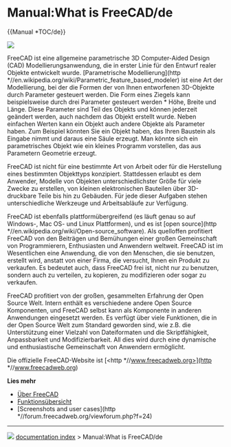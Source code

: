 # Manual:What is FreeCAD/de
{{Manual   *TOC/de}}

![](images/Freecad016_screenshot1.jpg )

FreeCAD ist eine allgemeine parametrische 3D Computer-Aided Design (CAD) Modellierungsanwendung, die in erster Linie für den Entwurf realer Objekte entwickelt wurde. [Parametrische Modellierung](http   *//en.wikipedia.org/wiki/Parametric_feature_based_modeler) ist eine Art der Modellierung, bei der die Formen der von Ihnen entworfenen 3D-Objekte durch Parameter gesteuert werden. Die Form eines Ziegels kann beispielsweise durch drei Parameter gesteuert werden   * Höhe, Breite und Länge. Diese Parameter sind Teil des Objekts und können jederzeit geändert werden, auch nachdem das Objekt erstellt wurde. Neben einfachen Werten kann ein Objekt auch andere Objekte als Parameter haben. Zum Beispiel könnten Sie ein Objekt haben, das Ihren Baustein als Eingabe nimmt und daraus eine Säule erzeugt. Man könnte sich ein parametrisches Objekt wie ein kleines Programm vorstellen, das aus Parametern Geometrie erzeugt.

FreeCAD ist nicht für eine bestimmte Art von Arbeit oder für die Herstellung eines bestimmten Objekttyps konzipiert. Stattdessen erlaubt es dem Anwender, Modelle von Objekten unterschiedlichster Größe für viele Zwecke zu erstellen, von kleinen elektronischen Bauteilen über 3D-druckbare Teile bis hin zu Gebäuden. Für jede dieser Aufgaben stehen unterschiedliche Werkzeuge und Arbeitsabläufe zur Verfügung.

FreeCAD ist ebenfalls plattformübergreifend (es läuft genau so auf Windows-, Mac OS- und Linux Plattformen), und es ist [open source](http   *//en.wikipedia.org/wiki/Open-source_software). Als quelloffen profitiert FreeCAD von den Beiträgen und Bemühungen einer großen Gemeinschaft von Programmierern, Enthusiasten und Anwendern weltweit. FreeCAD ist im Wesentlichen eine Anwendung, die von den Menschen, die sie benutzen, erstellt wird, anstatt von einer Firma, die versucht, Ihnen ein Produkt zu verkaufen. Es bedeutet auch, dass FreeCAD frei ist, nicht nur zu benutzen, sondern auch zu verteilen, zu kopieren, zu modifizieren oder sogar zu verkaufen.

FreeCAD profitiert von der großen, gesammelten Erfahrung der Open Source Welt. Intern enthält es verschiedene andere Open Source Komponenten, und FreeCAD selbst kann als Komponente in anderen Anwendungen eingesetzt werden. Es verfügt über viele Funktionen, die in der Open Source Welt zum Standard geworden sind, wie z.B. die Unterstützung einer Vielzahl von Dateiformaten und die Skriptfähigkeit, Anpassbarkeit und Modifizierbarkeit. All dies wird durch eine dynamische und enthusiastische Gemeinschaft von Anwendern ermöglicht.

Die offizielle FreeCAD-Website ist [<http   *//www.freecadweb.org>](http   *//www.freecadweb.org)

**Lies mehr**

-   [Über FreeCAD](About_FreeCAD/de.md)
-   [Funktionsübersicht](Feature_list/de.md)
-   [Screenshots and user cases](http   *//forum.freecadweb.org/viewforum.php?f=24)



---
![](images/Right_arrow.png) [documentation index](../README.md) > Manual:What is FreeCAD/de
